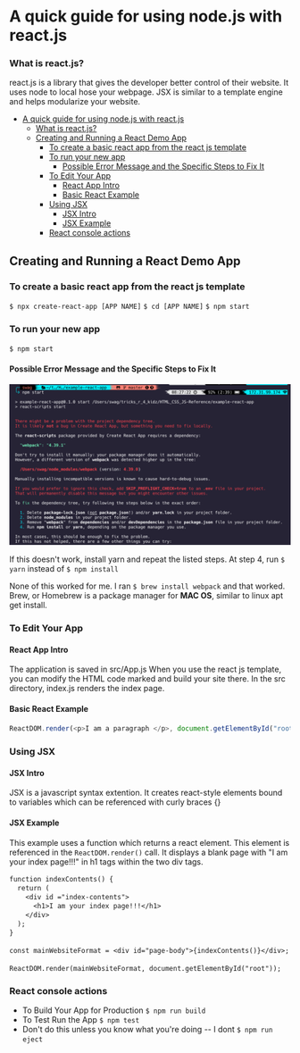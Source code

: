 # A quick guide for using node.js with react.js

### What is react.js?

react.js is a library that gives the developer better control of their website. It uses node to local hose your webpage. JSX is similar to a template engine and helps modularize your website.

- [A quick guide for using node.js with react.js](#a-quick-guide-for-using-nodejs-with-reactjs)
    - [What is react.js?](#what-is-reactjs)
  - [Creating and Running a React Demo App](#creating-and-running-a-react-demo-app)
    - [To create a basic react app from the react js template](#to-create-a-basic-react-app-from-the-react-js-template)
    - [To run your new app](#to-run-your-new-app)
      - [Possible Error Message and the Specific Steps to Fix It](#possible-error-message-and-the-specific-steps-to-fix-it)
    - [To Edit Your App](#to-edit-your-app)
      - [React App Intro](#react-app-intro)
      - [Basic React Example](#basic-react-example)
    - [Using JSX](#using-jsx)
      - [JSX Intro](#jsx-intro)
      - [JSX Example](#jsx-example)
    - [React console actions](#react-console-actions)

## Creating and Running a React Demo App

### To create a basic react app from the react js template

`$ npx create-react-app [APP NAME]`
`$ cd [APP NAME]`
`$ npm start`

### To run your new app

`$ npm start`

#### Possible Error Message and the Specific Steps to Fix It

![npm start Error1](errors-you-may-encounter-and-whatnot/npx-start-error1.png "npm start error1")

If this doesn't work, install yarn and repeat the listed steps. At step 4, run `$ yarn` instead of `$ npm install`

None of this worked for me. I ran `$ brew install webpack` and that worked. Brew, or Homebrew is a package manager for **MAC OS**, similar to linux apt get install.

### To Edit Your App

#### React App Intro

The application is saved in src/App.js
When you use the react js template, you can modify the HTML code marked and build your site there.
In the src directory, index.js renders the index page.

#### Basic React Example

```js
ReactDOM.render(<p>I am a paragraph </p>, document.getElementById("root"));
```

### Using JSX

#### JSX Intro

JSX is a javascript syntax extention. It creates react-style elements bound to variables which can be referenced with curly braces {}

#### JSX Example

This example uses a function which returns a react element. This element is referenced in the `ReactDOM.render()` call.
It displays a blank page with "I am your index page!!!" in h1 tags within the two div tags.

```JSX
function indexContents() {
  return (
    <div id ="index-contents">
      <h1>I am your index page!!!</h1>
    </div>
  );
}

const mainWebsiteFormat = <div id="page-body">{indexContents()}</div>;

ReactDOM.render(mainWebsiteFormat, document.getElementById("root"));
```

### React console actions

-   To Build Your App for Production `$ npm run build`
-   To Test Run the App `$ npm test`
-   Don't do this unless you know what you're doing -- I dont `$ npm run eject`
